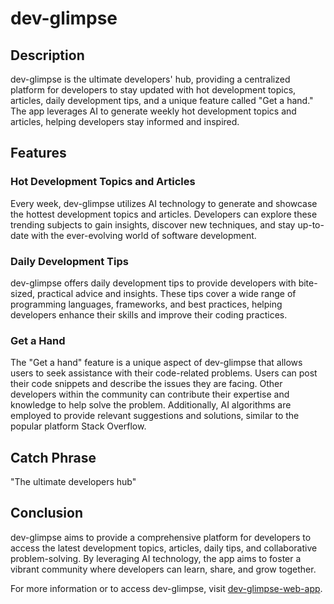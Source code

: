 # dev-glimpse

## Description

dev-glimpse is the ultimate developers' hub, providing a centralized platform for developers to stay updated with hot development topics, articles, daily development tips, and a unique feature called "Get a hand." The app leverages AI to generate weekly hot development topics and articles, helping developers stay informed and inspired.

## Features

### Hot Development Topics and Articles

Every week, dev-glimpse utilizes AI technology to generate and showcase the hottest development topics and articles. Developers can explore these trending subjects to gain insights, discover new techniques, and stay up-to-date with the ever-evolving world of software development.

### Daily Development Tips

dev-glimpse offers daily development tips to provide developers with bite-sized, practical advice and insights. These tips cover a wide range of programming languages, frameworks, and best practices, helping developers enhance their skills and improve their coding practices.

### Get a Hand

The "Get a hand" feature is a unique aspect of dev-glimpse that allows users to seek assistance with their code-related problems. Users can post their code snippets and describe the issues they are facing. Other developers within the community can contribute their expertise and knowledge to help solve the problem. Additionally, AI algorithms are employed to provide relevant suggestions and solutions, similar to the popular platform Stack Overflow.

## Catch Phrase

"The ultimate developers hub"

## Conclusion

dev-glimpse aims to provide a comprehensive platform for developers to access the latest development topics, articles, daily tips, and collaborative problem-solving. By leveraging AI technology, the app aims to foster a vibrant community where developers can learn, share, and grow together.

For more information or to access dev-glimpse, visit [dev-glimpse-web-app](https://example.com).

